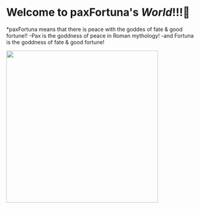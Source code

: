 # Welcome to **paxFortuna**'s *World*!!!👋
*paxFortuna means that there is peace with the goddes of fate & good fortune!!
-Pax is the goddness of peace in Roman mythology!
-and Fortuna is the goddness of fate & good fortune!
 
<img src="C:\Users\user\Pictures\8_tarot_휠\astroWheel.png" width="400">


<!--
**paxFortuna/paxFortuna** is a ✨ _special_ ✨ repository because its `README.md` (this file) appears on your GitHub profile.

Here are some ideas to get you started:

- 🔭 I’m currently working on ...
- 🌱 I’m currently learning ...
- 👯 I’m looking to collaborate on ...
- 🤔 I’m looking for help with ...
- 💬 Ask me about ...
- 📫 How to reach me: ...
- 😄 Pronouns: ...
- ⚡ Fun fact: ...
-->

